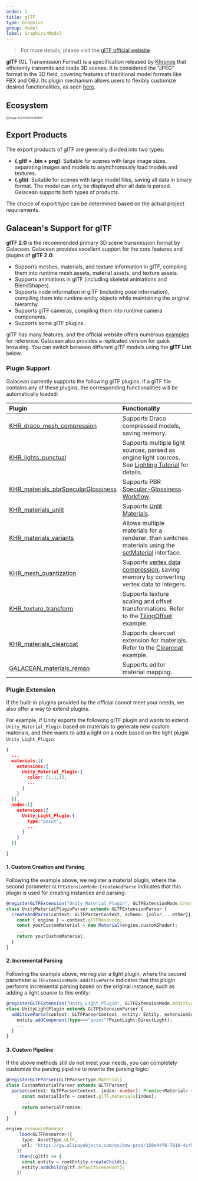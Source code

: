```yaml
---
order: 1
title: glTF
type: Graphics
group: Model
label: Graphics/Model
---
```


> For more details, please visit the [glTF official website](https://www.khronos.org/gltf/)

**glTF** (GL Transmission Format) is a specification released by [Khronos](https://www.khronos.org/) that efficiently transmits and loads 3D scenes. It is considered the "JPEG" format in the 3D field, covering features of traditional model formats like FBX and OBJ. Its plugin mechanism allows users to flexibly customize desired functionalities, as seen [here](https://github.com/KhronosGroup/glTF/tree/master/extensions/2.0/Khronos).

## Ecosystem

<img src="https://mdn.alipayobjects.com/huamei_yo47yq/afts/img/A*vx8bQKOiNdcAAAAAAAAAAAAADhuCAQ/original" alt="image-20231009112129853" style="zoom:50%;" />

## Export Products

The export products of glTF are generally divided into two types:

- **(.gltf + .bin + png)**: Suitable for scenes with large image sizes, separating images and models to asynchronously load models and textures.
- **(.glb)**: Suitable for scenes with large model files, saving all data in binary format. The model can only be displayed after all data is parsed. Galacean supports both types of products.

The choice of export type can be determined based on the actual project requirements.

## Galacean's Support for glTF

**glTF 2.0** is the recommended primary 3D scene transmission format by Galacean. Galacean provides excellent support for the core features and plugins of **glTF 2.0**:

- Supports meshes, materials, and texture information in glTF, compiling them into runtime mesh assets, material assets, and texture assets.
- Supports animations in glTF (including skeletal animations and BlendShapes).
- Supports node information in glTF (including pose information), compiling them into runtime entity objects while maintaining the original hierarchy.
- Supports glTF cameras, compiling them into runtime camera components.
- Supports some glTF plugins.

glTF has many features, and the official website offers numerous [examples](https://github.com/KhronosGroup/glTF-Sample-Models/tree/master/2.0) for reference. Galacean also provides a replicated version for quick browsing. You can switch between different glTF models using the **glTF List** below.

<playground src="gltf-loader.ts"></playground>

### Plugin Support

Galacean currently supports the following glTF plugins. If a glTF file contains any of these plugins, the corresponding functionalities will be automatically loaded:

| Plugin                                                                                                                                                             | Functionality                                                                                                                          |
| :----------------------------------------------------------------------------------------------------------------------------------------------------------------- | :------------------------------------------------------------------------------------------------------------------------------------- |
| [KHR_draco_mesh_compression](https://github.com/oasis-engine/engine/blob/main/packages/loader/src/gltf/extensions/KHR_draco_mesh_compression.ts)                   | Supports Draco compressed models, saving memory.                                                                                      |
| [KHR_lights_punctual](https://github.com/oasis-engine/engine/blob/main/packages/loader/src/gltf/extensions/KHR_lights_punctual.ts)                                 | Supports multiple light sources, parsed as engine light sources. See [Lighting Tutorial](/en/docs/graphics-light) for details.         |
| [KHR_materials_pbrSpecularGlossiness](https://github.com/oasis-engine/engine/blob/main/packages/loader/src/gltf/extensions/KHR_materials_pbrSpecularGlossiness.ts) | Supports PBR [Specular-Glossiness Workflow](/apis/core/#PBRSpecularMaterial).                                                           |
| [KHR_materials_unlit](https://github.com/oasis-engine/engine/blob/main/packages/loader/src/gltf/extensions/KHR_materials_unlit.ts)                                 | Supports [Unlit Materials](/en/docs/graphics-shader-unlit).                                                                              |
| [KHR_materials_variants](https://github.com/oasis-engine/engine/blob/main/packages/loader/src/gltf/extensions/KHR_materials_variants.ts)                           | Allows multiple materials for a renderer, then switches materials using the [setMaterial](/apis/core/#Renderer-setMaterial) interface. |
| [KHR_mesh_quantization](https://github.com/oasis-engine/engine/blob/main/packages/loader/src/gltf/extensions/KHR_mesh_quantization.ts)                             | Supports [vertex data compression](https://github.com/KhronosGroup/glTF/tree/master/extensions/2.0/Khronos/KHR_mesh_quantization#extending-mesh-attributes), saving memory by converting vertex data to integers. |
| [KHR_texture_transform](https://github.com/oasis-engine/engine/blob/main/packages/loader/src/gltf/extensions/KHR_texture_transform.ts)                             | Supports texture scaling and offset transformations. Refer to the [TilingOffset](https://oasisengine.cn/#/examples/latest/tiling-offset) example. |
| [KHR_materials_clearcoat](https://github.com/ant-galaxy/oasis-engine/blob/main/packages/loader/src/gltf/extensions/KHR_materials_clearcoat.ts)                     | Supports clearcoat extension for materials. Refer to the [Clearcoat](https://oasisengine.cn/#/examples/latest/pbr-clearcoat) example.   |
| [GALACEAN_materials_remap](https://github.com/ant-galaxy/oasis-engine/blob/main/packages/loader/src/gltf/extensions/GALACEAN_materials_remap.ts)                   | Supports editor material mapping.                                                                                                    |

### Plugin Extension

If the built-in plugins provided by the official cannot meet your needs, we also offer a way to extend plugins.

For example, if Unity exports the following glTF plugin and wants to extend `Unity_Material_Plugin` based on materials to generate new custom materials, and then wants to add a light on a node based on the light plugin `Unity_Light_Plugin`:

```json
{
  ...
  materials:[{
    extensions:{
      Unity_Material_Plugin:{
        color: [1,1,1],
        ...
      }
    }
  }],
  nodes:[{
    extensions:{
      Unity_Light_Plugin:{
        type:"point",
        ...
      }
    }
  }]

}
```

#### 1. Custom Creation and Parsing

Following the example above, we register a material plugin, where the second parameter `GLTFExtensionMode.CreateAndParse` indicates that this plugin is used for creating instances and parsing:

```ts
@registerGLTFExtension("Unity_Material_Plugin", GLTFExtensionMode.CreateAndParse)
class UnityMaterialPluginParser extends GLTFExtensionParser {
  createAndParse(context: GLTFParserContext, schema: {color,...other}}): Promise<Material> {
    const { engine } = context.glTFResource;
    const yourCustomMaterial = new Material(engine,customShader);
    ...
    return yourCustomMaterial;
  }
}
```

#### 2. Incremental Parsing

Following the example above, we register a light plugin, where the second parameter `GLTFExtensionMode.AdditiveParse` indicates that this plugin performs incremental parsing based on the original instance, such as adding a light source to this entity:

```ts
@registerGLTFExtension("Unity_Light_Plugin", GLTFExtensionMode.AdditiveParse)
class UnityLightPlugin extends GLTFExtensionParser {
  additiveParse(context: GLTFParserContext, entity: Entity, extensionSchema: {type,...other}): void {
    entity.addComponent(type==="point"?PointLight:DirectLight);
    ...
  }
}
```

#### 3. Custom Pipeline

If the above methods still do not meet your needs, you can completely customize the parsing pipeline to rewrite the parsing logic:

```ts
@registerGLTFParser(GLTFParserType.Material)
class CustomMaterialParser extends GLTFParser{
  parse(context: GLTFParserContext, index: number): Promise<Material> {
      const materialInfo = context.glTF.materials[index];
      ...
      return materialPromise;
   }
}

engine.resourceManager
    .load<GLTFResource>({
      type: AssetType.GLTF,
      url: "https://gw.alipayobjects.com/os/bmw-prod/150e44f6-7810-4c45-8029-3575d36aff30.gltf"
    })
    .then((gltf) => {
      const entity = rootEntity.createChild();
      entity.addChild(gltf.defaultSceneRoot);
    })
```
